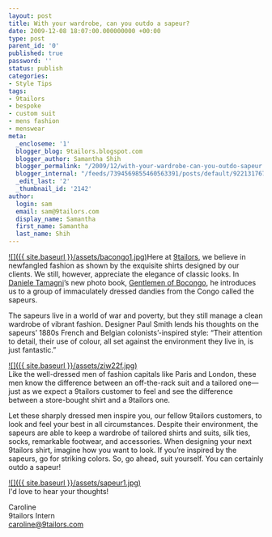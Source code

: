 ```yaml
---
layout: post
title: With your wardrobe, can you outdo a sapeur?
date: 2009-12-08 18:07:00.000000000 +00:00
type: post
parent_id: '0'
published: true
password: ''
status: publish
categories:
- Style Tips
tags:
- 9tailors
- bespoke
- custom suit
- mens fashion
- menswear
meta:
  _encloseme: '1'
  blogger_blog: 9tailors.blogspot.com
  blogger_author: Samantha Shih
  blogger_permalink: "/2009/12/with-your-wardrobe-can-you-outdo-sapeur.html"
  blogger_internal: "/feeds/7394569855460563391/posts/default/9221317673458605474"
  _edit_last: '2'
  _thumbnail_id: '2142'
author:
  login: sam
  email: sam@9tailors.com
  display_name: Samantha
  first_name: Samantha
  last_name: Shih
---
```

[![]({{ site.baseurl }}/assets/bacongo1.jpg)](http://1.bp.blogspot.com/_RlJ3L7W6dBw/Sx6c6VP3awI/AAAAAAAAH7c/y77y_mdH-Vk/s1600-h/bacongo1.jpg)Here at [9tailors](http://9tailors.blogspot.com/beta.9tailors.com), we believe in newfangled fashion as shown by the exquisite shirts designed by our clients. We still, however, appreciate the elegance of classic looks. In [Daniele Tamagni](http://www.photodantam.com/)’s new photo book, [Gentlemen of Bocongo](http://images.google.com/imgres?imgurl=http://1.bp.blogspot.com/__I8UNP3-rS8/SsETjquDTdI/AAAAAAAAA6w/FBfb-7gc6OY/s400/sapeur1.jpg&imgrefurl=http://stylegourmand.blogspot.com/2009/10/voila-les-sapeurs.html&usg=__rIN2w0ThcIGXu4vN2JbHjUcGBxE=&h=400&w=313&sz=44&hl=en&start=1&um=1&itbs=1&tbnid=EP8CU0r_nMHFkM:&tbnh=124&tbnw=97&prev=/images%3Fq%3Dsapeurs%26hl%3Den%26um%3D1), he introduces us to a group of immaculately dressed dandies from the Congo called the sapeurs.

The sapeurs live in a world of war and poverty, but they still manage a clean wardrobe of vibrant fashion. Designer Paul Smith lends his thoughts on the sapeurs’ 1880s French and Belgian colonists’-inspired style: “Their attention to detail, their use of colour, all set against the environment they live in, is just fantastic.”

[![]({{ site.baseurl }}/assets/ziw22f.jpg)](http://4.bp.blogspot.com/_RlJ3L7W6dBw/Sx6dgwsgN-I/AAAAAAAAH7k/IqorqnESWrs/s1600-h/ziw22f.jpg)  
Like the well-dressed men of fashion capitals like Paris and London, these men know the difference between an off-the-rack suit and a tailored one—just as we expect a 9tailors customer to feel and see the difference between a store-bought shirt and a 9tailors one.

Let these sharply dressed men inspire you, our fellow 9tailors customers, to look and feel your best in all circumstances. Despite their environment, the sapeurs are able to keep a wardrobe of tailored shirts and suits, silk ties, socks, remarkable footwear, and accessories. When designing your next 9tailors shirt, imagine how you want to look. If you’re inspired by the sapeurs, go for striking colors. So, go ahead, suit yourself. You can certainly outdo a sapeur!

[![]({{ site.baseurl }}/assets/sapeur1.jpg)](http://4.bp.blogspot.com/_RlJ3L7W6dBw/Sx6cx25EgXI/AAAAAAAAH7M/YsfDY-WHrh8/s1600-h/sapeur1.jpg)  
I'd love to hear your thoughts!

Caroline  
9tailors Intern  
[caroline@9tailors.com](mailto:caroline@9tailors.com)